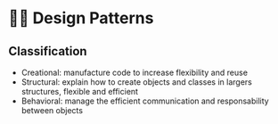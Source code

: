 # 👨‍🎨 Design Patterns

## Classification

- Creational: manufacture code to increase flexibility and reuse
- Structural: explain how to create objects and classes in largers structures, flexible and efficient
- Behavioral: manage the efficient communication and responsability between objects
